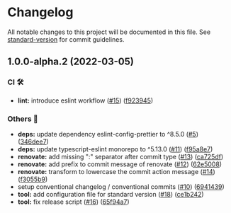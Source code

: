 # Changelog

All notable changes to this project will be documented in this file. See [standard-version](https://github.com/conventional-changelog/standard-version) for commit guidelines.

## 1.0.0-alpha.2 (2022-03-05)


### CI 🛠

* **lint:** introduce eslint workflow ([#15](https://github.com/100terres/eslint-config/issues/15)) ([f923945](https://github.com/100terres/eslint-config/commit/f9239454be60a253fef199aa5d22168290e8c33d))


### Others 🔧

* **deps:** update dependency eslint-config-prettier to ^8.5.0 ([#5](https://github.com/100terres/eslint-config/issues/5)) ([346dee7](https://github.com/100terres/eslint-config/commit/346dee74e756d9be14a9ab0f1d1a344081ae1460))
* **deps:** update typescript-eslint monorepo to ^5.13.0 ([#11](https://github.com/100terres/eslint-config/issues/11)) ([f95a8e7](https://github.com/100terres/eslint-config/commit/f95a8e779fe9586e54c0b4310811812a008bf151))
* **renovate:** add missing ":" separator after commit type ([#13](https://github.com/100terres/eslint-config/issues/13)) ([ca725df](https://github.com/100terres/eslint-config/commit/ca725dfcef225acc27374f9299032e154080bf08))
* **renovate:** add prefix to commit message of renovate ([#12](https://github.com/100terres/eslint-config/issues/12)) ([62e5008](https://github.com/100terres/eslint-config/commit/62e50086db9b07d3e27eb9c869e82fe132151dd7))
* **renovate:** transform to lowercase the commit action message ([#14](https://github.com/100terres/eslint-config/issues/14)) ([f3055b9](https://github.com/100terres/eslint-config/commit/f3055b957528b14a6f2ceca954e0489c68a690ea))
* setup conventional changelog / conventional commits ([#10](https://github.com/100terres/eslint-config/issues/10)) ([6941439](https://github.com/100terres/eslint-config/commit/6941439d07d813b434f6a694b5c2047a48758ed9))
* **tool:** add configuration file for standard version ([#18](https://github.com/100terres/eslint-config/issues/18)) ([ce1b242](https://github.com/100terres/eslint-config/commit/ce1b24202e65c6e9ad01b2cc13c0cc271bcfba5e))
* **tool:** fix release script ([#16](https://github.com/100terres/eslint-config/issues/16)) ([65f94a7](https://github.com/100terres/eslint-config/commit/65f94a70430e78c635915e6d03959d2635de0d61))
